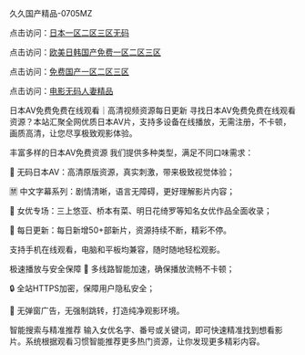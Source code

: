 
久久国产精品-0705MZ


点击访问：<a href="https://gfd-5xg.pages.dev/">日本一区二区三区无码</a>

点击访问：<a href="https://tfda.pages.dev/">欧美日韩国产免费一区二区三区</a>

点击访问：<a href="https://bsdf-5f5.pages.dev/">免费国产一区二区三区</a>

点击访问：<a href="https://fdhf-454.pages.dev">电影无码人妻精品</a>



日本AV免费免费在线观看｜高清视频资源每日更新
寻找日本AV免费免费在线观看资源？本站汇聚全网优质日本AV片，支持多设备在线播放，无需注册，不卡顿，画质高清，让您尽享极致观影体验。

丰富多样的日本AV免费资源
我们提供多种类型，满足不同口味需求：

🔞 无码日本AV：高清原版资源，真实刺激，带来极致视觉体验；

🈲 中文字幕系列：剧情清晰，语言无障碍，更好理解影片内容；

🌟 女优专场：三上悠亚、桥本有菜、明日花绮罗等知名女优作品全面收录；

📅 每日更新：每日新增50+部新片，资源持续不断，精彩不停。

支持手机在线观看，电脑和平板均兼容，随时随地轻松观影。

极速播放与安全保障
🚀 多线路智能加速，确保播放流畅不卡顿；

🔒 全站HTTPS加密，保障用户隐私安全；

🚫 无弹窗广告，无强制跳转，打造纯净观影环境。

智能搜索与精准推荐
输入女优名字、番号或关键词，即可快速精准找到想看影片。系统根据观看习惯智能推荐更多热门资源，让你发现更多精彩内容。



















<span style="display:none;">[Canonical link]( https://github.com/sec20250705/sec14 ）</span>
